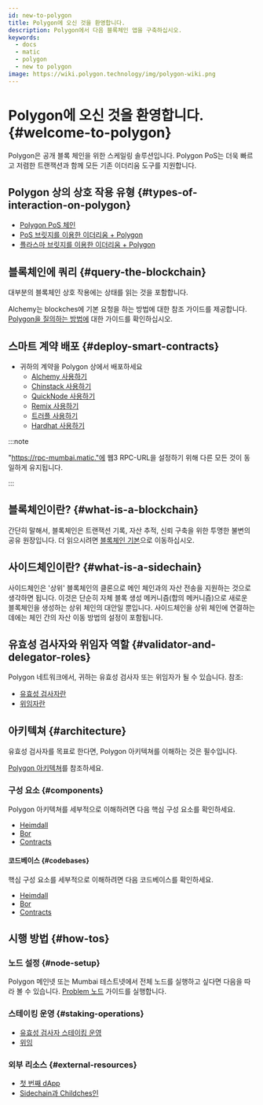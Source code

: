 ```yaml
---
id: new-to-polygon
title: Polygon에 오신 것을 환영합니다.
description: Polygon에서 다음 블록체인 앱을 구축하십시오.
keywords:
  - docs
  - matic
  - polygon
  - new to polygon
image: https://wiki.polygon.technology/img/polygon-wiki.png
---
```


# Polygon에 오신 것을 환영합니다. {#welcome-to-polygon}

Polygon은 공개 블록 체인을 위한 스케일링 솔루션입니다. Polygon PoS는 더욱 빠르고 저렴한 트랜잭션과 함께 모든 기존 이더리움 도구를 지원합니다.

## Polygon 상의 상호 작용 유형 {#types-of-interaction-on-polygon}

* [Polygon PoS 체인](/docs/develop/getting-started)
* [PoS 브릿지를 이용한 이더리움 + Polygon](https://docs.polygon.technology/docs/develop/ethereum-polygon/pos/getting-started)
* [플라스마 브릿지를 이용한 이더리움 + Polygon](https://docs.polygon.technology/docs/develop/ethereum-polygon/plasma/getting-started)

## 블록체인에 쿼리 {#query-the-blockchain}

대부분의 블록체인 상호 작용에는 상태를 읽는 것을 포함합니다.

Alchemy는 blockches에 기본 요청을 하는 방법에 대한 참조 가이드를 제공합니다. [Polygon을 질의하는 방법에](https://docs.alchemy.com/reference/polygon-sdk-examples) 대한 가이드를 확인하십시오.

## 스마트 계약 배포 {#deploy-smart-contracts}

* 귀하의 계약을 Polygon 상에서 배포하세요
    - [Alchemy 사용하기](/docs/develop/alchemy)
    - [Chinstack 사용하기](/docs/develop/chainstack)
    - [QuickNode 사용하기](/docs/develop/quicknode)
    - [Remix 사용하기](/docs/develop/remix)
    - [트러플 사용하기](/docs/develop/truffle)
    - [Hardhat 사용하기](/docs/develop/hardhat)

:::note

"https://rpc-mumbai.matic."에 웹3 RPC-URL을 설정하기 위해 다른 모든 것이 동일하게 유지됩니다.

:::

## 블록체인이란? {#what-is-a-blockchain}

간단히 말해서, 블록체인은 트랜잭션 기록, 자산 추적, 신뢰 구축을 위한 투명한 불변의 공유 원장입니다. 더 읽으시려면 [블록체인 기본](blockchain-basics/basics-blockchain.md)으로 이동하십시오.

## 사이드체인이란? {#what-is-a-sidechain}

사이드체인은 '상위' 블록체인의 클론으로 메인 체인과의 자산 전송을 지원하는 것으로 생각하면 됩니다. 이것은 단순히 자체 블록 생성 메커니즘(합의 메커니즘)으로 새로운 블록체인을 생성하는 상위 체인의 대안일 뿐입니다. 사이드체인을 상위 체인에 연결하는 데에는 체인 간의 자산 이동 방법의 설정이 포함됩니다.

## 유효성 검사자와 위임자 역할 {#validator-and-delegator-roles}

Polygon 네트워크에서, 귀하는 유효성 검사자 또는 위임자가 될 수 있습니다. 참조:

* [유효성 검사자란](/docs/maintain/polygon-basics/who-is-validator)
* [위임자란](/docs/maintain/polygon-basics/who-is-delegator)

## 아키텍쳐 {#architecture}

유효성 검사자를 목표로 한다면, Polygon 아키텍쳐를 이해하는 것은 필수입니다.

[Polygon 아키텍쳐](/docs/maintain/validator/architecture)를 참조하세요.

### 구성 요소 {#components}

Polygon 아키텍쳐를 세부적으로 이해하려면 다음 핵심 구성 요소를 확인하세요.

* [Heimdall](/docs/pos/heimdall/overview)
* [Bor](/docs/pos/bor/overview)
* [Contracts](/docs/pos/contracts/stakingmanager)

#### 코드베이스 {#codebases}

핵심 구성 요소를 세부적으로 이해하려면 다음 코드베이스를 확인하세요.

* [Heimdall](https://github.com/maticnetwork/heimdall)
* [Bor](https://github.com/maticnetwork/bor)
* [Contracts](https://github.com/maticnetwork/contracts)

## 시행 방법 {#how-tos}

### 노드 설정 {#node-setup}

Polygon 메인넷 또는 Mumbai 테스트넷에서 전체 노드를 실행하고 싶다면 다음을 따라 볼 수 있습니다. [Problem 노드](/maintain/validate/run-validator.md) 가이드를 실행합니다.

### 스테이킹 운영 {#staking-operations}

* [유효성 검사자 스테이킹 운영](/docs/maintain/validate/validator-staking-operations)
* [위임](/docs/maintain/delegate/delegate)

### 외부 리소스 {#external-resources}
- [첫 번째 dApp](https://www.youtube.com/watch?v=rzvk2kdjr2I)
- [Sidechain과 Childches인](https://hackernoon.com/what-are-sidechains-and-childchains-7202cc9e5994)